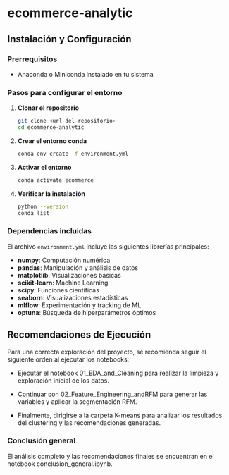 # ecommerce-analytic




##  Instalación y Configuración

### Prerrequisitos
- Anaconda o Miniconda instalado en tu sistema

### Pasos para configurar el entorno

1. **Clonar el repositorio**
   ```bash
   git clone <url-del-repositorio>
   cd ecommerce-analytic
   ```

2. **Crear el entorno conda**
   ```bash
   conda env create -f environment.yml
   ```

3. **Activar el entorno**
   ```bash
   conda activate ecommerce
   ```

4. **Verificar la instalación**
   ```bash
   python --version
   conda list
   ```

###  Dependencias incluidas

El archivo `environment.yml` incluye las siguientes librerías principales:
- **numpy**: Computación numérica
- **pandas**: Manipulación y análisis de datos
- **matplotlib**: Visualizaciones básicas
- **scikit-learn**: Machine Learning
- **scipy**: Funciones científicas
- **seaborn**: Visualizaciones estadísticas
- **mlflow**: Experimentación y tracking de ML
- **optuna**: Búsqueda de hiperparámetros óptimos

## Recomendaciones de Ejecución

Para una correcta exploración del proyecto, se recomienda seguir el siguiente orden al ejecutar los notebooks:

- Ejecutar el notebook 01_EDA_and_Cleaning para realizar la limpieza y exploración inicial de los datos.

- Continuar con 02_Feature_Engineering_andRFM para generar las variables y aplicar la segmentación RFM.

- Finalmente, dirigirse a la carpeta K-means para analizar los resultados del clustering y las recomendaciones generadas.

### Conclusión general

El análisis completo y las recomendaciones finales se encuentran en el notebook conclusion_general.ipynb.


